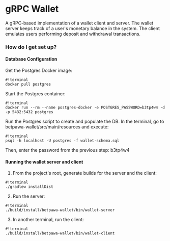 # gRPC Wallet #

A gRPC-based implementation of a wallet client and server. The wallet server keeps track
of a user's monetary balance in the system. The client emulates users performing
deposit and withdrawal transactions.

### How do I get set up? ###

#### Database Configuration ####

Get the Postgres Docker image:
```
#!terminal
docker pull postgres
```

Start the Postgres container:
```
#!terminal
docker run --rm --name postgres-docker -e POSTGRES_PASSWORD=b3tp4w4 -d -p 5432:5432 postgres
```

Run the Postgres script to create and populate the DB.
In the terminal, go to betpawa-wallet/src/main/resources and execute:
```
#!terminal
psql -h localhost -U postgres -f wallet-schema.sql
```

Then, enter the password from the previous step: b3tp4w4

#### Running the wallet server and client ####

1. From the project's root, generate builds for the server and the client:
```
#!terminal
./gradlew installDist
```

2. Run the server:
```
#!terminal
./build/install/betpawa-wallet/bin/wallet-server
```

3. In another terminal, run the client:
```
#!terminal
./build/install/betpawa-wallet/bin/wallet-client
```